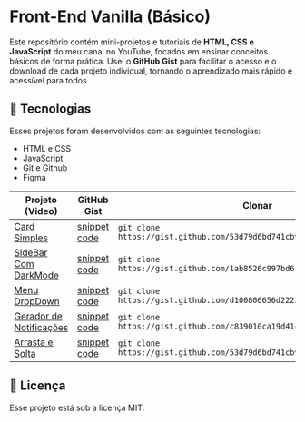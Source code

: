 # Front-End Vanilla (Básico)
Este repositório contém mini-projetos e tutoriais de **HTML, CSS e JavaScript** do meu canal no YouTube, focados em ensinar conceitos básicos de forma prática. Usei o **GitHub Gist** para facilitar o acesso e o download de cada projeto individual, tornando o aprendizado mais rápido e acessível para todos.

## 🚀 Tecnologias
Esses projetos foram desenvolvidos com as seguintes tecnologias:

- HTML e CSS
- JavaScript
- Git e Github
- Figma

|Projeto (Video)                                                            |GitHub Gist                                                                 |Clonar                                                                        |
|---------------------------------------------------------------------------|----------------------------------------------------------------------------|------------------------------------------------------------------------------|
|[Card Simples](https://youtu.be/usIYMt8v2Uc?si=mZSsowER-V4cqqeG)           |[snippet code](https://gist.github.com/53d79d6bd741cb99106c8f5dc4256d6e.git)|``` git clone https://gist.github.com/53d79d6bd741cb99106c8f5dc4256d6e.git ```|
|[SideBar Com DarkMode](https://youtu.be/LHchyPnlrKw?si=i2rwItOIjiBYgZB1)   |[snippet code](https://gist.github.com/1ab8526c997bd6f603bad0806af501a6.git)|``` git clone https://gist.github.com/1ab8526c997bd6f603bad0806af501a6.git ```|
|[Menu DropDown](https://youtu.be/kAR4xPNzMrw?si=L8n6LEhPR2llizW-)          |[snippet code](https://gist.github.com/d100806656d22234e44930f9720dc2ef.git)|``` git clone https://gist.github.com/d100806656d22234e44930f9720dc2ef.git ```|
|[Gerador de Notificações](https://youtu.be/XvRLBksHYpY?si=qs7nqaqU_P0Lz-4l)|[snippet code](https://gist.github.com/c839010ca19d41cd91554d3c661255eb.git)|``` git clone https://gist.github.com/c839010ca19d41cd91554d3c661255eb.git ```|
|[Arrasta e Solta](https://youtu.be/rDSbsK2bTD8?si=yKI7L40ywwFT4nCq)        |[snippet code](https://gist.github.com/53d79d6bd741cb99106c8f5dc4256d6e.git)|``` git clone https://gist.github.com/53d79d6bd741cb99106c8f5dc4256d6e.git ```|


## :memo: Licença
Esse projeto está sob a licença MIT.
